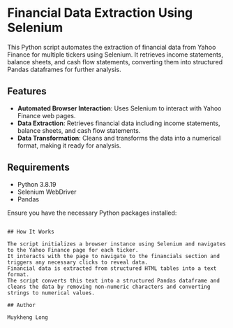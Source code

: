 # Financial Data Extraction Using Selenium

This Python script automates the extraction of financial data from Yahoo Finance for multiple tickers using Selenium. It retrieves income statements, balance sheets, and cash flow statements, converting them into structured Pandas dataframes for further analysis.

## Features

- **Automated Browser Interaction**: Uses Selenium to interact with Yahoo Finance web pages.
- **Data Extraction**: Retrieves financial data including income statements, balance sheets, and cash flow statements.
- **Data Transformation**: Cleans and transforms the data into a numerical format, making it ready for analysis.

## Requirements

- Python 3.8.19
- Selenium WebDriver
- Pandas

Ensure you have the necessary Python packages installed:
```pip install selenium pandas

## How It Works

The script initializes a browser instance using Selenium and navigates to the Yahoo Finance page for each ticker.
It interacts with the page to navigate to the financials section and triggers any necessary clicks to reveal data.
Financial data is extracted from structured HTML tables into a text format.
The script converts this text into a structured Pandas dataframe and cleans the data by removing non-numeric characters and converting strings to numerical values.

## Author

Muykheng Long
